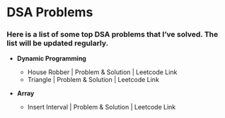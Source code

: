 # DSA Problems

### Here is a list of some top DSA problems that I’ve solved. The list will be updated regularly.

- **Dynamic Programming**
  - House Robber | <a href="https://github.com/mmazinjameel/DSA-Problems/blob/main/Codes/1_House_Robber.ipynb" style="text-decoration:none;" target="_blank">  Problem & Solution</a> | <a href="https://leetcode.com/problems/house-robber/description/" style="text-decoration:none;" target="_blank">Leetcode Link</a>
  - Triangle | <a href="https://github.com/mmazinjameel/DSA-Problems/blob/main/Codes/2_Triangle.ipynb" style="text-decoration:none;" target="_blank">  Problem & Solution</a> | <a href="https://leetcode.com/problems/triangle/description/" style="text-decoration:none;" target="_blank">Leetcode Link</a>

- **Array**
  - Insert Interval | <a href="https://github.com/mmazinjameel/DSA-Problems/blob/main/Codes/1_House_Robber.ipynb" style="text-decoration:none;" target="_blank">  Problem & Solution</a> | <a href="https://leetcode.com/problems/insert-interval/description/" style="text-decoration:none;" target="_blank">Leetcode Link</a>
